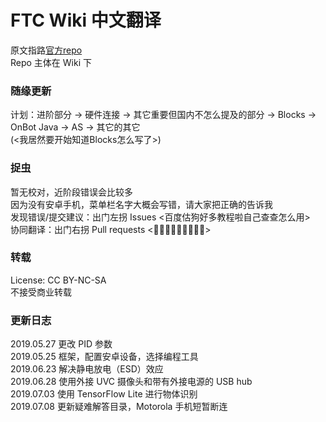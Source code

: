 # FTC Wiki 中文翻译
原文指路[官方repo](https://github.com/ftctechnh/ftc_app/wiki)  
Repo 主体在 Wiki 下

### 随缘更新
计划：进阶部分 -> 硬件连接 ->  其它重要但国内不怎么提及的部分 -> Blocks -> OnBot Java -> AS -> 其它的其它  
(<我居然要开始知道Blocks怎么写了>)

### 捉虫
暂无校对，近阶段错误会比较多  
因为没有安卓手机，菜单栏名字大概会写错，请大家把正确的告诉我  
发现错误/提交建议：出门左拐 Issues <百度估狗好多教程啦自己查查怎么用>  
协同翻译：出门右拐 Pull requests <👏👏👏👏👏👏👏👏👏>  

### 转载
License: CC BY-NC-SA  
不接受商业转载  

### 更新日志
2019.05.27
更改 PID 参数  
2019.05.25
框架，配置安卓设备，选择编程工具  
2019.06.23
解决静电放电（ESD）效应  
2019.06.28 
使用外接 UVC 摄像头和带有外接电源的 USB hub  
2019.07.03 
使用 TensorFlow Lite 进行物体识别  
2019.07.08 
更新疑难解答目录，Motorola 手机短暂断连


